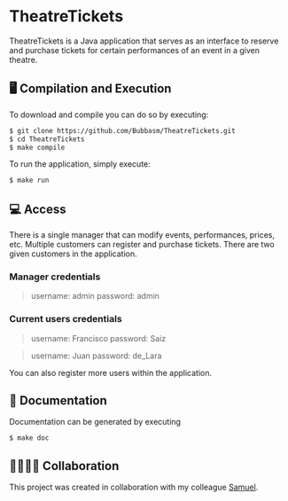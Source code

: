 # TheatreTickets

TheatreTickets is a Java application that serves as an interface to reserve and purchase tickets for certain performances of an event in a given theatre. 

## 🖥️ Compilation and Execution
To download and compile you can do so by executing:
```sh
$ git clone https://github.com/Bubbasm/TheatreTickets.git
$ cd TheatreTickets
$ make compile
```

To run the application, simply execute:
```sh
$ make run
```

## 💻 Access
There is a single manager that can modify events, performances, prices, etc.
Multiple customers can register and purchase tickets. There are two given customers in the application.

### Manager credentials
> username: admin
> password: admin

### Current users credentials
> username: Francisco
> password: Saiz

> username: Juan
> password: de_Lara

You can also register more users within the application.

## 📖 Documentation

Documentation can be generated by executing
```sh
$ make doc
```
## 🫱🏻‍🫲🏽 Collaboration

This project was created in collaboration with my colleague [Samuel](https://github.com/samu-delucas).
